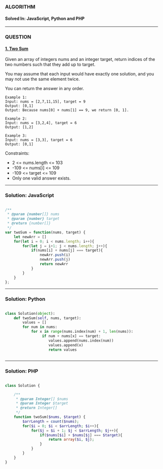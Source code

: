 ### ALGORITHM
#### Solved In: JavaScript, Python and PHP
-----
### QUESTION

#### [1. Two Sum](https://leetcode.com/problems/two-sum/)

Given an array of integers nums and an integer target, return indices of the two numbers such that they add up to target.

You may assume that each input would have exactly one solution, and you may not use the same element twice.

You can return the answer in any order.

```
Example 1:
Input: nums = [2,7,11,15], target = 9
Output: [0,1]
Output: Because nums[0] + nums[1] == 9, we return [0, 1].

Example 2:
Input: nums = [3,2,4], target = 6
Output: [1,2]

Example 3:
Input: nums = [3,3], target = 6
Output: [0,1] 

```

Constraints:

* 2 <= nums.length <= 103
* -109 <= nums[i] <= 109
* -109 <= target <= 109
* Only one valid answer exists.

-----

### Solution: JavaScript

```js

/**
 * @param {number[]} nums
 * @param {number} target
 * @return {number[]}
 */
var twoSum = function(nums, target) {
    let newArr = []
    for(let i = 0; i < nums.length; i++){
        for(let j = i+1; j < nums.length; j++){
            if(nums[i] + nums[j] === target){
                newArr.push(i)
                newArr.push(j)
                return newArr
            }
        }
    }
};

```

-----

### Solution: Python

```py

class Solution(object):
    def twoSum(self, nums, target):
        values = []
        for num in nums:
            for x in range(nums.index(num) + 1, len(nums)):
                 if num + nums[x] == target:
                    values.append(nums.index(num))
                    values.append(x)
                    return values
        
```
-----

### Solution: PHP

```php

class Solution {

    /**
     * @param Integer[] $nums
     * @param Integer $target
     * @return Integer[]
     */
    function twoSum($nums, $target) {
        $arrLength = count($nums);
        for($i = 0; $i < $arrLength; $i++){
            for($j = $i + 1; $j < $arrLength; $j++){
                if($nums[$i] + $nums[$j] === $target){
                    return array($i, $j);
                }
            }
        }
    }
}
        
```
